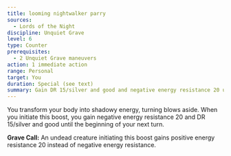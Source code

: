 ```yaml
---
title: looming nightwalker parry
sources:
  - Lords of the Night
discipline: Unquiet Grave
level: 6
type: Counter
prerequisites:
  - 2 Unquiet Grave maneuvers
action: 1 immediate action
range: Personal
target: You
duration: Special (see text)
summary: Gain DR 15/silver and good and negative energy resistance 20 until the beginning of your next turn.
---
```


You transform your body into shadowy energy, turning blows aside. When you initiate this boost, you gain negative energy resistance 20 and DR 15/silver and good until the beginning of your next turn.

**Grave Call:** An undead creature initiating this boost gains positive energy resistance 20 instead of negative energy resistance.
